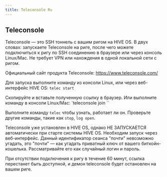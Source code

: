```yaml
---
title: Teleconsole Ru
---
```


## Teleconsole
Teleconsole — это SSH тоннель с вашим ригом на HIVE OS. В двух словах: запускаете Teleconsole на риге, после чего можете подключиться к ригу по SSH соединению в браузере или через консоль Linux/Mac. Не требует VPN или нахождения в одной локальной сети с ригом.

Официальный сайт продукта Teleconsole: https://www.teleconsole.com/

Для запуска выполните команду из консоли Linux, или через веб-интерфейс HIVE OS:
`telec start`

Скопируйте и вставьте полученную ссылку в браузер. Или выполните команду в консоли Linux/Mac:
`teleconsole join <given id>``

Выполните команду `telec` чтобы узнать, работает ли он. Проверьте другие команды, такие как `stop`, `log open`.

Teleconsole уже установлен в HIVE OS, однако НЕ ЗАПУСКАЕТСЯ автоматически при старте системы HIVE OS. Необходим запуск через веб-интерфейс. Данный идентификатор сеанса "почти" невозможно угадать, это "почти" — как угадать приватный ключ от вашего биткойн-кошелька. Рассматривайте его как случайный логин и пароль.

При отсутствии подключения к ригу в течение 60 минут, ссылка перестанет быть доступной, и демон teleconsole будет остановлен на вашем риге.
